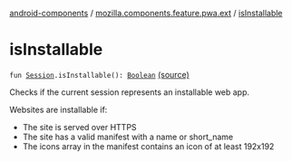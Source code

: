[android-components](../index.md) / [mozilla.components.feature.pwa.ext](index.md) / [isInstallable](./is-installable.md)

# isInstallable

`fun `[`Session`](../mozilla.components.browser.session/-session/index.md)`.isInstallable(): `[`Boolean`](https://kotlinlang.org/api/latest/jvm/stdlib/kotlin/-boolean/index.html) [(source)](https://github.com/mozilla-mobile/android-components/blob/master/components/feature/pwa/src/main/java/mozilla/components/feature/pwa/ext/Session.kt#L21)

Checks if the current session represents an installable web app.

Websites are installable if:

* The site is served over HTTPS
* The site has a valid manifest with a name or short_name
* The icons array in the manifest contains an icon of at least 192x192
